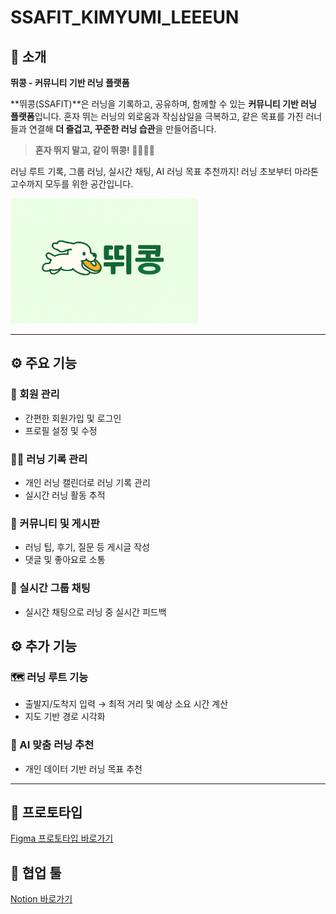 # SSAFIT_KIMYUMI_LEEEUN

## 📢 소개
**뛰콩 - 커뮤니티 기반 러닝 플랫폼**

\*\*뛰콩(SSAFIT)\*\*은 러닝을 기록하고, 공유하며, 함께할 수 있는 **커뮤니티 기반 러닝 플랫폼**입니다.
혼자 뛰는 러닝의 외로움과 작심삼일을 극복하고, 같은 목표를 가진 러너들과 연결해
**더 즐겁고, 꾸준한 러닝 습관**을 만들어줍니다.

> **혼자 뛰지 말고, 같이 뛰콩! 🏃‍♂️🏃‍♀️**

러닝 루트 기록, 그룹 러닝, 실시간 채팅, AI 러닝 목표 추천까지!
러닝 초보부터 마라톤 고수까지 모두를 위한 공간입니다.

<img src="ttuikong_Logo.png" alt="뛰콩 로고" width="300" height="200">


---

## ⚙️ 주요 기능

### 🔑 회원 관리

* 간편한 회원가입 및 로그인 
* 프로필 설정 및 수정 

### 🏃‍♀️ 러닝 기록 관리

* 개인 러닝 캘린더로 러닝 기록 관리
* 실시간 러닝 활동 추적 

### 💬 커뮤니티 및 게시판

* 러닝 팁, 후기, 질문 등 게시글 작성
* 댓글 및 좋아요로 소통

### 📡 실시간 그룹 채팅

* 실시간 채팅으로 러닝 중 실시간 피드백

## ⚙️ 추가 기능

### 🗺️ 러닝 루트 기능

* 출발지/도착지 입력 → 최적 거리 및 예상 소요 시간 계산
* 지도 기반 경로 시각화

### 🤖 AI 맞춤 러닝 추천

* 개인 데이터 기반 러닝 목표 추천

---

## 📱 프로토타입

[Figma 프로토타입 바로가기](https://www.figma.com/proto/jh9kHsRlVjcg47PD4Qx74S/%EB%9B%B0%EC%BD%A9?node-id=2104-4&t=0kcP3nLkVWImOs8q-1&starting-point-node-id=2104%3A4)

## 🐶 협업 툴 

[Notion 바로가기](https://www.notion.so/1dffead1fed780d282dcd55fa5046f0f?pvs=4)
